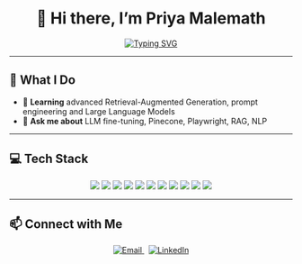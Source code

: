 <h1 align="center">
  👋 Hi there, I’m Priya Malemath
</h1>

<p align="center">
  <a href="https://github.com/priya-malemath">
    <img src="https://readme-typing-svg.herokuapp.com?font=Fira+Code&pause=1000&color=00FFDD&width=600&lines=Computer+Science+Engineer;AI%2FML+Enthusiast;Building+Healthcare+AI+Pipelines" alt="Typing SVG" />
  </a>
</p>
</p>

---

## 🚀 What I Do
- 🌱 **Learning** advanced Retrieval-Augmented Generation, prompt engineering and Large Language Models
- 💬 **Ask me about** LLM fine-tuning, Pinecone, Playwright, RAG, NLP

---

## 💻 Tech Stack

<p align="center">
  <!-- Languages -->
  <img src="https://img.shields.io/badge/Python-3776AB?style=for-the-badge&logo=python&logoColor=white" />
  <img src="https://img.shields.io/badge/SQL-4479A1?style=for-the-badge&logo=mysql&logoColor=white" />
  <img src="https://img.shields.io/badge/C++-00599C?style=for-the-badge&logo=c%2B%2B&logoColor=white" />

  <!-- AI/ML -->
  <img src="https://img.shields.io/badge/OpenAI-F43278?style=for-the-badge&logo=openai&logoColor=white" />
  <img src="https://img.shields.io/badge/TensorFlow-FF6F00?style=for-the-badge&logo=tensorflow&logoColor=white" />
  <img src="https://img.shields.io/badge/PyTorch-EE4C2C?style=for-the-badge&logo=pytorch&logoColor=white" />
  <img src="https://img.shields.io/badge/Hugging%20Face-FFA8E0?style=for-the-badge&logo=huggingface&logoColor=white" />

  <!-- Data & DevOps -->
  <img src="https://img.shields.io/badge/PostgreSQL-316192?style=for-the-badge&logo=postgresql&logoColor=white" />
  <img src="https://img.shields.io/badge/Pinecone-6D52FF?style=for-the-badge&logo=pinecone&logoColor=white" />
  <img src="https://img.shields.io/badge/Playwright-694ED6?style=for-the-badge&logo=playwright&logoColor=white" />
  <img src="https://img.shields.io/badge/GitHub-D51F2D?style=for-the-badge&logo=github&logoColor=white" />
</p>

---
## 📫 Connect with Me

<p align="center">
  <a href="mailto:mpriya1043@gmail.com">
    <img src="https://img.shields.io/badge/Email-D14836?style=for-the-badge&logo=gmail&logoColor=white" alt="Email" />
  </a>
  &nbsp;
  <a href="https://www.linkedin.com/in/priya-m-918a27248/">
    <img src="https://img.shields.io/badge/LinkedIn-0077B5?style=for-the-badge&logo=linkedin&logoColor=white" alt="LinkedIn" />
  </a>
</p>
